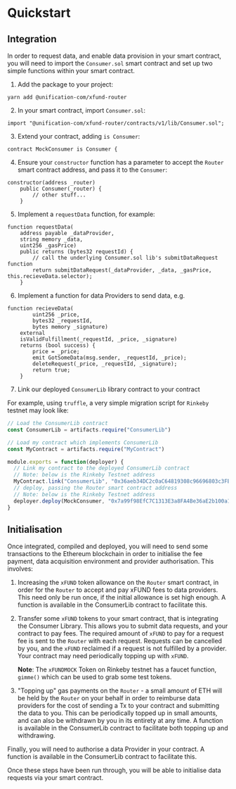 # Quickstart

## Integration

In order to request data, and enable data provision in your smart contract, you will need to
import the `Consumer.sol` smart contract and set up two simple functions within your smart contract.

1. Add the package to your project:

```
yarn add @unification-com/xfund-router
```

2. In your smart contract, import `Consumer.sol`:

```solidity
import "@unification-com/xfund-router/contracts/v1/lib/Consumer.sol";
```

3. Extend your contract, adding `is Consumer`:

```solidity
contract MockConsumer is Consumer {
```

4. Ensure your `constructor` function has a parameter to accept the `Router` smart contract
   address, and pass it to the `Consumer`:

```solidity
constructor(address _router)
    public Consumer(_router) {
        // other stuff...
    }
```

5. Implement a `requestData` function, for example:

```solidity
function requestData(
    address payable _dataProvider,
    string memory _data,
    uint256 _gasPrice)
    public returns (bytes32 requestId) {
        // call the underlying Consumer.sol lib's submitDataRequest function
        return submitDataRequest(_dataProvider, _data, _gasPrice, this.recieveData.selector);
    }
```

6. Implement a function for data Providers to send data, e.g.

```solidity
function recieveData(
        uint256 _price,
        bytes32 _requestId,
        bytes memory _signature)
    external
    isValidFulfillment(_requestId, _price, _signature)
    returns (bool success) {
        price = _price;
        emit GotSomeData(msg.sender, _requestId, _price);
        deleteRequest(_price, _requestId, _signature);
        return true;
    }
```

7. Link our deployed `ConsumerLib` library contract to your contract

For example, using `truffle`, a very simple migration script for `Rinkeby` testnet
may look like:

```javascript
// Load the ConsumerLib contract
const ConsumerLib = artifacts.require("ConsumerLib")

// Load my contract which implements ConsumerLib
const MyContract = artifacts.require("MyContract")

module.exports = function(deployer) {
  // Link my contract to the deployed ConsumerLib contract
  // Note: below is the Rinkeby Testnet address
  MyContract.link("ConsumerLib", "0x36aeb34DC2c0aC64819308c96696803c3FB8d19d")
  // deploy, passing the Router smart contract address
  // Note: below is the Rinkeby Testnet address
  deployer.deploy(MockConsumer, "0x7a99f98EfC7C1313E3a8FA4Be36aE2b100a1622F")
}
```

## Initialisation

Once integrated, compiled and deployed, you will need to send some transactions to the
Ethereum blockchain in order to initialise the fee payment, data acquisition environment
and provider authorisation. This involves:

1) Increasing the `xFUND` token allowance on the `Router` smart contract, in order for the `Router`
   to accept and pay xFUND fees to data providers. This need only be run once, if the initial
   allowance is set high enough. A function is available in the ConsumerLib contract to facilitate
   this.
2) Transfer some `xFUND` tokens to your smart contract, that is integrating the Consumer Library.
   This allows you to submit data requests, and your contract to pay fees. The required amount
   of `xFUND` to pay for a request fee is sent to the `Router` with each request. Requests can
   be cancelled by you, and the `xFUND` reclaimed if a request is not fulfilled by a provider.
   Your contract may need periodically topping up with `xFUND`.

   **Note**: The `xFUNDMOCK` Token on Rinkeby testnet has a faucet function, `gimme()` which can be used
   to grab some test tokens.
3) "Topping up" gas payments on the `Router` - a small amount of ETH will be held by the `Router`
   on your behalf in order to reimburse data providers for the cost of sending a Tx to your contract
   and submitting the data to you. This can be periodically topped up in small amounts, and can
   also be withdrawn by you in its entirety at any time. A function is available in the ConsumerLib contract to facilitate
   both topping up and withdrawing.

Finally, you will need to authorise a data Provider in your contract. A function is
available in the ConsumerLib contract to facilitate this.

Once these steps have been run through, you will be able to initialise data requests via your
smart contract.
